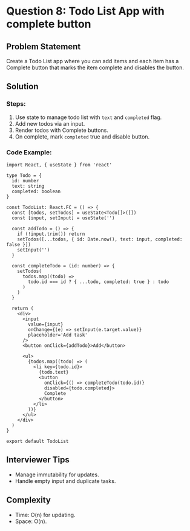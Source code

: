 # Question 8: Todo List App with complete button

## Problem Statement

Create a Todo List app where you can add items and each item has a Complete button that marks the item complete and disables the button.

## Solution

### Steps:

1. Use state to manage todo list with `text` and `completed` flag.
2. Add new todos via an input.
3. Render todos with Complete buttons.
4. On complete, mark `completed` true and disable button.

### Code Example:

```tsx
import React, { useState } from 'react'

type Todo = {
  id: number
  text: string
  completed: boolean
}

const TodoList: React.FC = () => {
  const [todos, setTodos] = useState<Todo[]>([])
  const [input, setInput] = useState('')

  const addTodo = () => {
    if (!input.trim()) return
    setTodos([...todos, { id: Date.now(), text: input, completed: false }])
    setInput('')
  }

  const completeTodo = (id: number) => {
    setTodos(
      todos.map((todo) =>
        todo.id === id ? { ...todo, completed: true } : todo
      )
    )
  }

  return (
    <div>
      <input
        value={input}
        onChange={(e) => setInput(e.target.value)}
        placeholder='Add task'
      />
      <button onClick={addTodo}>Add</button>

      <ul>
        {todos.map((todo) => (
          <li key={todo.id}>
            {todo.text}
            <button
              onClick={() => completeTodo(todo.id)}
              disabled={todo.completed}>
              Complete
            </button>
          </li>
        ))}
      </ul>
    </div>
  )
}

export default TodoList
```

## Interviewer Tips

- Manage immutability for updates.
- Handle empty input and duplicate tasks.

## Complexity

- Time: O(n) for updating.
- Space: O(n).
